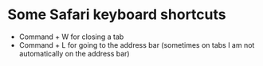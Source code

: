 # Some Safari keyboard shortcuts
- Command + W for closing a tab
- Command + L for going to the address bar (sometimes on tabs I am not automatically on the address bar)